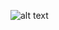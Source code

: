 ![alt text]([http://url/to/img.png](https://miro.medium.com/v2/resize:fit:1400/1*FJ9sW6MkQSF4oREQ4bXNXg.png)https://miro.medium.com/v2/resize:fit:1400/1*FJ9sW6MkQSF4oREQ4bXNXg.png)
